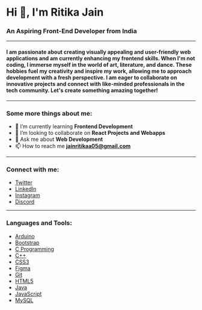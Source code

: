 # Hi 👋, I'm Ritika Jain
### An Aspiring Front-End Developer from India

---

#### I am passionate about creating visually appealing and user-friendly web applications and am currently enhancing my frontend skills. When I'm not coding, I immerse myself in the world of art, literature, and dance. These hobbies fuel my creativity and inspire my work, allowing me to approach development with a fresh perspective. I am eager to collaborate on innovative projects and connect with like-minded professionals in the tech community. Let's create something amazing together!

---

### Some more things about me:

- 🌱 I’m currently learning **Frontend Development**
- 👯 I’m looking to collaborate on **React Projects and Webapps**
- 💬 Ask me about **Web Development**
- 📫 How to reach me **jainritikaa05@gmail.com**

---

### Connect with me:
- [Twitter](https://twitter.com/jainritikaa05)
- [LinkedIn](https://linkedin.com/in/jainritikaa)
- [Instagram](https://instagram.com/jainritikaaa)
- [Discord](https://discord.gg/ritika0487)

---

### Languages and Tools:
- [Arduino](https://www.arduino.cc/)
- [Bootstrap](https://getbootstrap.com)
- [C Programming](https://www.cprogramming.com/)
- [C++](https://www.w3schools.com/cpp/)
- [CSS3](https://www.w3schools.com/css/)
- [Figma](https://www.figma.com/)
- [Git](https://git-scm.com/)
- [HTML5](https://www.w3.org/html/)
- [Java](https://www.java.com)
- [JavaScript](https://developer.mozilla.org/en-US/docs/Web/JavaScript)
- [MySQL](https://www.mysql.com/)
